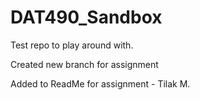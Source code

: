 # DAT490_Sandbox
Test repo to play around with.

Created new branch for assignment

Added to ReadMe for assignment - Tilak M.
